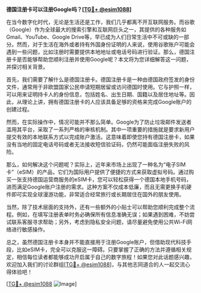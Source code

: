 **德国注册卡可以注册Google吗？[[TG💪+ @esim1088](https://t.me/s/esim1088)]**

在当今数字化时代，无论是生活还是工作，我们几乎都离不开互联网服务。而谷歌（Google）作为全球最大的搜索引擎和互联网巨头之一，其提供的各种服务如Gmail、YouTube、Google Drive等，早已成为人们日常生活中不可或缺的一部分。然而，对于生活在海外或者持有外国身份证明的人来说，使用谷歌账户可能会遇到一些问题，比如注册时需要提供本地地址或电话号码进行验证。那么，德国注册卡是否能够帮助您顺利注册并使用Google呢？本文将为您详细解答这一问题，并探讨相关背景。

首先，我们需要了解什么是德国注册卡。德国注册卡是一种由德国政府签发的身份文件，通常用于非欧盟国家公民申请短期居留或访问德国时使用。它与护照一样，可以用来证明持卡人的身份信息，包括姓名、出生日期、国籍以及居住地址等。因此，从理论上讲，拥有德国注册卡的人应该具备足够的资格来完成Google账户的创建过程。

然而，在实际操作中，情况可能并不那么简单。Google为了防止垃圾邮件发送者滥用其平台，采取了一系列严格的审核机制。其中一项重要的措施就是要求新用户提交有效的本地联系方式以完成账户激活。这意味着即使您持有德国注册卡，如果没有当地的固定电话号码或者无法接收短信验证码，仍然可能面临注册失败的风险。

那么，如何解决这个问题呢？实际上，近年来市场上出现了一种名为“电子SIM卡”（eSIM）的产品，它们为国际用户提供了便捷的方式来获取虚拟号码。通过购买一张支持德国运营商服务的eSIM卡，您可以轻松获得一个德国本地手机号码，进而满足Google账户注册的需求。这种方案不仅成本低廉，而且无需更换手机硬件即可实现全球漫游功能，非常适合经常旅行或长期居住在国外的朋友使用。

当然，除了技术层面的支持外，还有一些额外的小贴士可以帮助您顺利完成整个流程。例如，在填写注册表单时务必确保所有信息准确无误；如果遇到困难，不妨尝试联系客服寻求帮助；另外，考虑到隐私安全问题，请尽量避免使用公共Wi-Fi网络进行敏感操作。

总之，虽然德国注册卡本身并不能直接用于注册Google账户，但借助现代科技手段，比如eSIM卡，完全可以克服这一障碍。只要掌握了正确的方法并遵循相关规定，相信每位读者都能够成功开启属于自己的数字旅程！如果您对此话题感兴趣，欢迎加入我们的讨论群组[[TG💪+ @esim1088](https://t.me/s/esim1088)]，与其他志同道合的人一起交流心得体验吧！

[[TG💪+ @esim1088](https://t.me/s/esim1088) ![Image](https://i.postimg.cc/4NQfJmqS/Snipaste-2025-05-13-00-14-12.png)]